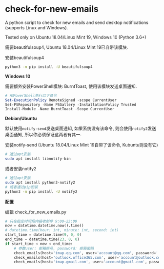 # check-for-new-emails
A python script to check for new emails and send desktop notifications (supports Linux and Windows).

Tested only on Ubuntu 18.04/Linux Mint 19, Windows 10 (Python 3.6+)

需要beautifulsoup4, Ubuntu 18.04/Linux Mint 19已自带该模块.

安装beautifulsoup4
```bash
python3 -m pip install -U beautifulsoup4
```

**Windows 10**

需要额外安装PowerShell模块: BurntToast, 使用该模块发送桌面通知.

```powershell
# 用PowerShell执行以下命令
Set-ExecutionPolicy RemoteSigned -scope CurrentUser
Set-PSRepository -Name PSGallery -InstallationPolicy Trusted
Install-Module -Name BurntToast -Scope CurrentUser
```

**Debian/Ubuntu**

默认使用`notify-send`发送桌面通知, 如果系统没有该命令, 则会使用`notify2`发送桌面通知, 所以你必须保证这两者有其一.

安装notify-send (Ubuntu 18.04/Linux Mint 19自带了该命令, Kubuntu则没有它)
```bash
# 通过apt安装
sudo apt install libnotify-bin
```

或者安装notify2
```bash
# 通过apt安装
sudo apt install python3-notify2
# 或者通过pip安装
python3 -m pip install -U notify2
```

**配置**

编辑 check_for_new_emails.py
```python
# 只在指定时间段内接收邮件 9:00-23:00
now = datetime.datetime.now().time()
# datetime.time(hour: int, minute: int, second: int)
start_time = datetime.time(9, 0, 0)
end_time = datetime.time(23, 0, 0)
if start_time < now < end_time:
    # 参数user: 邮箱帐号, password: 邮箱密码
    check_emails(host='imap.qq.com', user='account@qq.com', password='')
    check_emails(host='outlook.office365.com', user='account@outlook.com', password='')
    check_emails(host='imap.gmail.com', user='account@gmail.com', password='')
```
